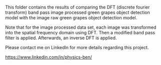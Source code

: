 This folder contains the results of comparing the DFT (discrete fourier transform) band pass image processed green grapes object detection model with the image raw green grapes object detection model.

Note that for the image processed data set, each image was transformed into the spatial frequency domain using DFT. Then a modified band pass filter is applied. Afterwards, an inverse DFT is applied.

Please contact me on LinkedIn for more details regarding this project.

https://www.linkedin.com/in/physics-ben/
